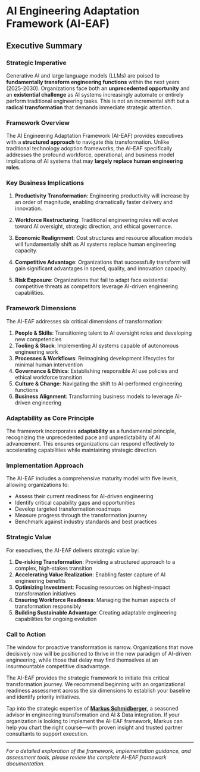 # AI Engineering Adaptation Framework (AI-EAF)
## Executive Summary

### Strategic Imperative

Generative AI and large language models (LLMs) are poised to **fundamentally transform engineering functions** within the next years (2025-2030). Organizations face both an **unprecedented opportunity** and an **existential challenge** as AI systems increasingly automate or entirely perform traditional engineering tasks. This is not an incremental shift but a **radical transformation** that demands immediate strategic attention.

### Framework Overview

The AI Engineering Adaptation Framework (AI-EAF) provides executives with a **structured approach** to navigate this transformation. Unlike traditional technology adoption frameworks, the AI-EAF specifically addresses the profound workforce, operational, and business model implications of AI systems that may **largely replace human engineering roles**.

### Key Business Implications

1. **Productivity Transformation**: Engineering productivity will increase by an order of magnitude, enabling dramatically faster delivery and innovation.

2. **Workforce Restructuring**: Traditional engineering roles will evolve toward AI oversight, strategic direction, and ethical governance.

3. **Economic Realignment**: Cost structures and resource allocation models will fundamentally shift as AI systems replace human engineering capacity.

4. **Competitive Advantage**: Organizations that successfully transform will gain significant advantages in speed, quality, and innovation capacity.

5. **Risk Exposure**: Organizations that fail to adapt face existential competitive threats as competitors leverage AI-driven engineering capabilities.

### Framework Dimensions

The AI-EAF addresses six critical dimensions of transformation:

1. **People & Skills**: Transitioning talent to AI oversight roles and developing new competencies
2. **Tooling & Stack**: Implementing AI systems capable of autonomous engineering work
3. **Processes & Workflows**: Reimagining development lifecycles for minimal human intervention
4. **Governance & Ethics**: Establishing responsible AI use policies and ethical workforce transition
5. **Culture & Change**: Navigating the shift to AI-performed engineering functions
6. **Business Alignment**: Transforming business models to leverage AI-driven engineering

### Adaptability as Core Principle

The framework incorporates **adaptability** as a fundamental principle, recognizing the unprecedented pace and unpredictability of AI advancement. This ensures organizations can respond effectively to accelerating capabilities while maintaining strategic direction.

### Implementation Approach

The AI-EAF includes a comprehensive maturity model with five levels, allowing organizations to:
- Assess their current readiness for AI-driven engineering
- Identify critical capability gaps and opportunities
- Develop targeted transformation roadmaps
- Measure progress through the transformation journey
- Benchmark against industry standards and best practices

### Strategic Value

For executives, the AI-EAF delivers strategic value by:

1. **De-risking Transformation**: Providing a structured approach to a complex, high-stakes transition
2. **Accelerating Value Realization**: Enabling faster capture of AI engineering benefits
3. **Optimizing Investment**: Focusing resources on highest-impact transformation initiatives
4. **Ensuring Workforce Readiness**: Managing the human aspects of transformation responsibly
5. **Building Sustainable Advantage**: Creating adaptable engineering capabilities for ongoing evolution

### Call to Action

The window for proactive transformation is narrow. Organizations that move decisively now will be positioned to thrive in the new paradigm of AI-driven engineering, while those that delay may find themselves at an insurmountable competitive disadvantage.

The AI-EAF provides the strategic framework to initiate this critical transformation journey. We recommend beginning with an organizational readiness assessment across the six dimensions to establish your baseline and identify priority initiatives.

Tap into the strategic expertise of [**Markus Schmidberger**](https://www.linkedin.com/in/schmidberger/), a seasoned advisor in engineering transformation and AI & Data integration. If your organization is looking to implement the AI-EAF framework, Markus can help you chart the right course—with proven insight and trusted partner consultants to support execution.

---

*For a detailed exploration of the framework, implementation guidance, and assessment tools, please review the complete AI-EAF framework documentation.*
